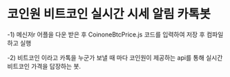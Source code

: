 # 코인원 비트코인 실시간 시세 알림 카톡봇  

-1) 메신저r 어플을 다운 받은 후 CoinoneBtcPrice.js 코드를 입력하여 저장 후 컴파일 하고 실행  

-2) 비트코인 이라고 카톡을 누군가 보낼 때 마다 코인원이 제공하는 api를 통해 실시간 비트코인 가격을 답장하는 봇.
